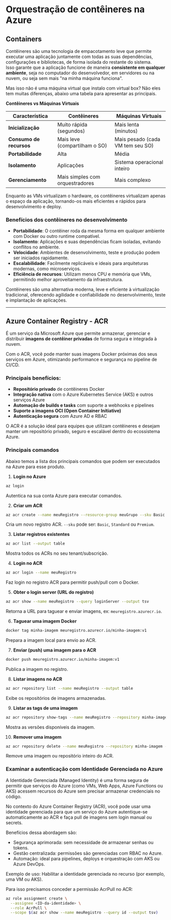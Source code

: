 # Orquestração de contêineres na Azure

## Containers

Contêineres são uma tecnologia de empacotamento leve que permite executar uma aplicação juntamente com todas as suas dependências, configurações e bibliotecas, de forma isolada do restante do sistema.  
Isso garante que a aplicação funcione de maneira **consistente em qualquer ambiente**, seja no computador do desenvolvedor, em servidores ou na nuvem, ou seja sem mais "na minha máquina funciona".

Mas isso não é uma máquina virtual que instalo com virtual box? Não eles tem muitas diferenças, abaixo uma tabela para apresentar as principais.

**Contêineres vs Máquinas Virtuais**

| Característica         | Contêineres                     | Máquinas Virtuais             |
|------------------------|----------------------------------|-------------------------------|
| **Inicialização**      | Muito rápida (segundos)          | Mais lenta (minutos)          |
| **Consumo de recursos**| Mais leve (compartilham o SO)    | Mais pesado (cada VM tem seu SO) |
| **Portabilidade**      | Alta                             | Média                         |
| **Isolamento**         | Aplicações                       | Sistema operacional inteiro   |
| **Gerenciamento**      | Mais simples com orquestradores  | Mais complexo                 |

Enquanto as VMs virtualizam o hardware, os contêineres virtualizam apenas o espaço da aplicação, tornando-os mais eficientes e rápidos para desenvolvimento e deploy.

### Benefícios dos contêineres no desenvolvimento

- **Portabilidade**: O contêiner roda da mesma forma em qualquer ambiente com Docker ou outro runtime compatível.
- **Isolamento**: Aplicações e suas dependências ficam isoladas, evitando conflitos no ambiente.
- **Velocidade**: Ambientes de desenvolvimento, teste e produção podem ser iniciados rapidamente.
- **Escalabilidade**: Facilmente replicáveis e ideais para arquiteturas modernas, como microserviços.
- **Eficiência de recursos**: Utilizam menos CPU e memória que VMs, permitindo melhor aproveitamento da infraestrutura.

Contêineres são uma alternativa moderna, leve e eficiente à virtualização tradicional, oferecendo agilidade e confiabilidade no desenvolvimento, teste e implantação de aplicações.

---

## Azure Container Registry - ACR

É um serviço da Microsoft Azure que permite armazenar, gerenciar e distribuir **imagens de contêiner privadas** de forma segura e integrada à nuvem.

Com o ACR, você pode manter suas imagens Docker próximas dos seus serviços em Azure, otimizando performance e segurança no pipeline de CI/CD.

### Principais benefícios:

- **Repositório privado** de contêineres Docker
- **Integração nativa** com o Azure Kubernetes Service (AKS) e outros serviços Azure
- **Automação de builds e tasks** com suporte a webhooks e pipelines
- **Suporte a imagens OCI (Open Container Initiative)**
- **Autenticação segura** com Azure AD e RBAC

O ACR é a solução ideal para equipes que utilizam contêineres e desejam manter um repositório privado, seguro e escalável dentro do ecossistema Azure.

### Principais comandos

Abaixo temos a lista dos principais comandos que podem ser executados na Azure para esse produto.

1. **Login no Azure**
```bash
az login
```
Autentica na sua conta Azure para executar comandos.

2. **Criar um ACR**
```bash
az acr create --name meuRegistro --resource-group meuGrupo --sku Basic --admin-enabled true
```
Cria um novo registro ACR. `--sku` pode ser: `Basic`, `Standard` ou `Premium`.

3. **Listar registros existentes**
```bash
az acr list --output table
```
Mostra todos os ACRs no seu tenant/subscrição.

4. **Login no ACR**
```bash
az acr login --name meuRegistro
```
Faz login no registro ACR para permitir push/pull com o Docker.

5. **Obter o login server (URL do registro)**
```bash
az acr show --name meuRegistro --query loginServer --output tsv
```
Retorna a URL para taguear e enviar imagens, ex: `meuregistro.azurecr.io`.

6. **Taguear uma imagem Docker**
```bash
docker tag minha-imagem meuregistro.azurecr.io/minha-imagem:v1
```
Prepara a imagem local para envio ao ACR.

7. **Enviar (push) uma imagem para o ACR**
```bash
docker push meuregistro.azurecr.io/minha-imagem:v1
```
Publica a imagem no registro.

8. **Listar imagens no ACR**
```bash
az acr repository list --name meuRegistro --output table
```
Exibe os repositórios de imagens armazenadas.

9. **Listar as tags de uma imagem**
```bash
az acr repository show-tags --name meuRegistro --repository minha-imagem --output table
```
Mostra as versões disponíveis da imagem.

10. **Remover uma imagem**
```bash
az acr repository delete --name meuRegistro --repository minha-imagem --yes
```
Remove uma imagem ou repositório inteiro do ACR.

### Examinar a autenticação com Identidade Gerenciada no Azure

A Identidade Gerenciada (Managed Identity) é uma forma segura de permitir que serviços do Azure (como VMs, Web Apps, Azure Functions ou AKS) acessem recursos do Azure sem precisar armazenar credenciais no código.

No contexto do Azure Container Registry (ACR), você pode usar uma identidade gerenciada para que um serviço do Azure autentique-se automaticamente ao ACR e faça pull de imagens sem login manual ou secrets.

Benefícios dessa abordagem são:
* Segurança aprimorada: sem necessidade de armazenar senhas ou tokens.
* Gestão centralizada: permissões são gerenciadas com RBAC no Azure.
* Automação: ideal para pipelines, deploys e orquestração com AKS ou Azure DevOps.

Exemplo de uso:
Habilitar a identidade gerenciada no recurso (por exemplo, uma VM ou AKS).

Para isso precisamos conceder a permissão AcrPull no ACR:

```bash
az role assignment create \
  --assignee <ID-da-identidade> \
  --role AcrPull \
  --scope $(az acr show --name meuRegistro --query id --output tsv)
```
